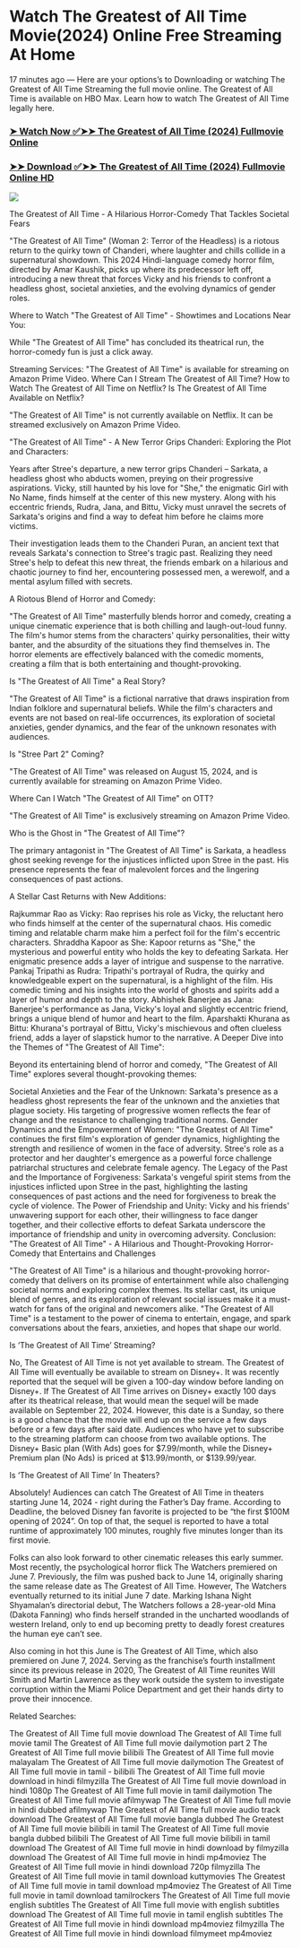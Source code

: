 # Watch The Greatest of All Time Movie(2024) Online Free Streaming At Home
17 minutes ago — Here are your options’s to Downloading or watching The Greatest of All Time Streaming the full movie online. The Greatest of All Time is available on HBO Max. Learn how to watch The Greatest of All Time legally here.


### [➤ Watch Now ✅➤➤ The Greatest of All Time (2024) Fullmovie Online](https://t.co/5okRizrbFT)

### [➤➤ Download ✅➤➤ The Greatest of All Time (2024) Fullmovie Online HD](https://t.co/glWdOhDceJ)

<p dir="auto"><a href="https://t.co/5okRizrbFT" title="PLAY NOW" rel="nofollow"><img src="https://i.imgur.com/jhNGoEt.gif" style="max-width: 100%;"></a></p>


The Greatest of All Time - A Hilarious Horror-Comedy That Tackles Societal Fears

"The Greatest of All Time" (Woman 2: Terror of the Headless) is a riotous return to the quirky town of Chanderi, where laughter and chills collide in a supernatural showdown. This 2024 Hindi-language comedy horror film, directed by Amar Kaushik, picks up where its predecessor left off, introducing a new threat that forces Vicky and his friends to confront a headless ghost, societal anxieties, and the evolving dynamics of gender roles.

Where to Watch "The Greatest of All Time" - Showtimes and Locations Near You:

While "The Greatest of All Time" has concluded its theatrical run, the horror-comedy fun is just a click away.

Streaming Services: "The Greatest of All Time" is available for streaming on Amazon Prime Video.
Where Can I Stream The Greatest of All Time? How to Watch The Greatest of All Time on Netflix? Is The Greatest of All Time Available on Netflix?

"The Greatest of All Time" is not currently available on Netflix. It can be streamed exclusively on Amazon Prime Video.

"The Greatest of All Time" - A New Terror Grips Chanderi: Exploring the Plot and Characters:

Years after Stree's departure, a new terror grips Chanderi – Sarkata, a headless ghost who abducts women, preying on their progressive aspirations. Vicky, still haunted by his love for "She," the enigmatic Girl with No Name, finds himself at the center of this new mystery. Along with his eccentric friends, Rudra, Jana, and Bittu, Vicky must unravel the secrets of Sarkata's origins and find a way to defeat him before he claims more victims.

Their investigation leads them to the Chanderi Puran, an ancient text that reveals Sarkata's connection to Stree's tragic past. Realizing they need Stree's help to defeat this new threat, the friends embark on a hilarious and chaotic journey to find her, encountering possessed men, a werewolf, and a mental asylum filled with secrets.

A Riotous Blend of Horror and Comedy:

"The Greatest of All Time" masterfully blends horror and comedy, creating a unique cinematic experience that is both chilling and laugh-out-loud funny. The film's humor stems from the characters' quirky personalities, their witty banter, and the absurdity of the situations they find themselves in. The horror elements are effectively balanced with the comedic moments, creating a film that is both entertaining and thought-provoking.

Is "The Greatest of All Time" a Real Story?

"The Greatest of All Time" is a fictional narrative that draws inspiration from Indian folklore and supernatural beliefs. While the film's characters and events are not based on real-life occurrences, its exploration of societal anxieties, gender dynamics, and the fear of the unknown resonates with audiences.

Is "Stree Part 2" Coming?

"The Greatest of All Time" was released on August 15, 2024, and is currently available for streaming on Amazon Prime Video.

Where Can I Watch "The Greatest of All Time" on OTT?

"The Greatest of All Time" is exclusively streaming on Amazon Prime Video.

Who is the Ghost in "The Greatest of All Time"?

The primary antagonist in "The Greatest of All Time" is Sarkata, a headless ghost seeking revenge for the injustices inflicted upon Stree in the past. His presence represents the fear of malevolent forces and the lingering consequences of past actions.

A Stellar Cast Returns with New Additions:

Rajkummar Rao as Vicky: Rao reprises his role as Vicky, the reluctant hero who finds himself at the center of the supernatural chaos. His comedic timing and relatable charm make him a perfect foil for the film's eccentric characters.
Shraddha Kapoor as She: Kapoor returns as "She," the mysterious and powerful entity who holds the key to defeating Sarkata. Her enigmatic presence adds a layer of intrigue and suspense to the narrative.
Pankaj Tripathi as Rudra: Tripathi's portrayal of Rudra, the quirky and knowledgeable expert on the supernatural, is a highlight of the film. His comedic timing and his insights into the world of ghosts and spirits add a layer of humor and depth to the story.
Abhishek Banerjee as Jana: Banerjee's performance as Jana, Vicky's loyal and slightly eccentric friend, brings a unique blend of humor and heart to the film.
Aparshakti Khurana as Bittu: Khurana's portrayal of Bittu, Vicky's mischievous and often clueless friend, adds a layer of slapstick humor to the narrative.
A Deeper Dive into the Themes of "The Greatest of All Time":

Beyond its entertaining blend of horror and comedy, "The Greatest of All Time" explores several thought-provoking themes:

Societal Anxieties and the Fear of the Unknown: Sarkata's presence as a headless ghost represents the fear of the unknown and the anxieties that plague society. His targeting of progressive women reflects the fear of change and the resistance to challenging traditional norms.
Gender Dynamics and the Empowerment of Women: "The Greatest of All Time" continues the first film's exploration of gender dynamics, highlighting the strength and resilience of women in the face of adversity. Stree's role as a protector and her daughter's emergence as a powerful force challenge patriarchal structures and celebrate female agency.
The Legacy of the Past and the Importance of Forgiveness: Sarkata's vengeful spirit stems from the injustices inflicted upon Stree in the past, highlighting the lasting consequences of past actions and the need for forgiveness to break the cycle of violence.
The Power of Friendship and Unity: Vicky and his friends' unwavering support for each other, their willingness to face danger together, and their collective efforts to defeat Sarkata underscore the importance of friendship and unity in overcoming adversity.
Conclusion: "The Greatest of All Time" - A Hilarious and Thought-Provoking Horror-Comedy that Entertains and Challenges

"The Greatest of All Time" is a hilarious and thought-provoking horror-comedy that delivers on its promise of entertainment while also challenging societal norms and exploring complex themes. Its stellar cast, its unique blend of genres, and its exploration of relevant social issues make it a must-watch for fans of the original and newcomers alike. "The Greatest of All Time" is a testament to the power of cinema to entertain, engage, and spark conversations about the fears, anxieties, and hopes that shape our world.


Is ‘The Greatest of All Time’ Streaming?

No, The Greatest of All Time is not yet available to stream. The Greatest of All Time will eventually be available to stream on Disney+. It was recently reported that the sequel will be given a 100-day window before landing on Disney+. If The Greatest of All Time arrives on Disney+ exactly 100 days after its theatrical release, that would mean the sequel will be made available on September 22, 2024. However, this date is a Sunday, so there is a good chance that the movie will end up on the service a few days before or a few days after said date. Audiences who have yet to subscribe to the streaming platform can choose from two available options. The Disney+ Basic plan (With Ads) goes for $7.99/month, while the Disney+ Premium plan (No Ads) is priced at $13.99/month, or $139.99/year.

Is ‘The Greatest of All Time’ In Theaters?

Absolutely! Audiences can catch The Greatest of All Time in theaters starting June 14, 2024 - right during the Father’s Day frame. According to Deadline, the beloved Disney fan favorite is projected to be “the first $100M opening of 2024”. On top of that, the sequel is reported to have a total runtime of approximately 100 minutes, roughly five minutes longer than its first movie.

Folks can also look forward to other cinematic releases this early summer. Most recently, the psychological horror flick The Watchers premiered on June 7. Previously, the film was pushed back to June 14, originally sharing the same release date as The Greatest of All Time. However, The Watchers eventually returned to its initial June 7 date. Marking Ishana Night Shyamalan’s directorial debut, The Watchers follows a 28-year-old Mina (Dakota Fanning) who finds herself stranded in the uncharted woodlands of western Ireland, only to end up becoming pretty to deadly forest creatures the human eye can’t see.

Also coming in hot this June is The Greatest of All Time, which also premiered on June 7, 2024. Serving as the franchise’s fourth installment since its previous release in 2020, The Greatest of All Time reunites Will Smith and Martin Lawrence as they work outside the system to investigate corruption within the Miami Police Department and get their hands dirty to prove their innocence.


Related Searches:

The Greatest of All Time full movie download
The Greatest of All Time full movie tamil
The Greatest of All Time full movie dailymotion part 2
The Greatest of All Time full movie bilibili
The Greatest of All Time full movie malayalam
The Greatest of All Time full movie dailymotion
The Greatest of All Time full movie in tamil - bilibili
The Greatest of All Time full movie download in hindi filmyzilla
The Greatest of All Time full movie download in hindi 1080p
The Greatest of All Time full movie in tamil dailymotion
The Greatest of All Time full movie afilmywap
The Greatest of All Time full movie in hindi dubbed afilmywap
The Greatest of All Time full movie audio track download
The Greatest of All Time full movie bangla dubbed
The Greatest of All Time full movie bilibili in tamil
The Greatest of All Time full movie bangla dubbed bilibili
The Greatest of All Time full movie bilibili in tamil download
The Greatest of All Time full movie in hindi download by filmyzilla
download The Greatest of All Time full movie in hindi mp4moviez
The Greatest of All Time full movie in hindi download 720p filmyzilla
The Greatest of All Time full movie in tamil download kuttymovies
The Greatest of All Time full movie in tamil download mp4moviez
The Greatest of All Time full movie in tamil download tamilrockers
The Greatest of All Time full movie english subtitles
The Greatest of All Time full movie with english subtitles download
The Greatest of All Time full movie in tamil english subtitles
The Greatest of All Time full movie in hindi download mp4moviez filmyzilla
The Greatest of All Time full movie in hindi download filmymeet mp4moviez
